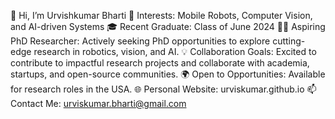 
👋 Hi, I’m Urvishkumar Bharti
🎯 Interests: Mobile Robots, Computer Vision, and AI-driven Systems
🎓 Recent Graduate: Class of June 2024
🧑‍🔬 Aspiring PhD Researcher: Actively seeking PhD opportunities to explore cutting-edge research in robotics, vision, and AI.
💡 Collaboration Goals: Excited to contribute to impactful research projects and collaborate with academia, startups, and open-source communities.
🌍 Open to Opportunities: Available for research roles in the USA.
🌐 Personal Website: urviskumar.github.io
📫 Contact Me: urviskumar.bharti@gmail.com

